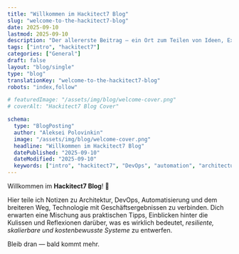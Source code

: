 ```yaml
---
title: "Willkommen im Hackitect7 Blog"
slug: "welcome-to-the-hackitect7-blog"
date: 2025-09-10
lastmod: 2025-09-10
description: "Der allererste Beitrag — ein Ort zum Teilen von Ideen, Experimenten und Erkenntnissen."
tags: ["intro", "hackitect7"]
categories: ["General"]
draft: false
layout: "blog/single"
type: "blog"
translationKey: "welcome-to-the-hackitect7-blog"
robots: "index,follow"

# featuredImage: "/assets/img/blog/welcome-cover.png"
# coverAlt: "Hackitect7 Blog Cover"

schema:
  type: "BlogPosting"
  author: "Aleksei Polovinkin"
  image: "/assets/img/blog/welcome-cover.png"
  headline: "Willkommen im Hackitect7 Blog"
  datePublished: "2025-09-10"
  dateModified: "2025-09-10"
  keywords: ["intro", "hackitect7", "DevOps", "automation", "architecture"]
---
```


Willkommen im **Hackitect7 Blog**! 🎉

Hier teile ich Notizen zu Architektur, DevOps, Automatisierung und dem breiteren Weg, Technologie mit Geschäftsergebnissen zu verbinden.
Dich erwarten eine Mischung aus praktischen Tipps, Einblicken hinter die Kulissen und Reflexionen darüber, was es wirklich bedeutet, _resiliente, skalierbare und kostenbewusste Systeme_ zu entwerfen.

Bleib dran — bald kommt mehr.
